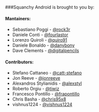 ###Squanchy Android is brought to you by:

#### Mantainers:

 * Sebastiano Poggi - [@rock3r](https://github.com/rock3r)
 * Daniele Conti - [@fourlastor](https://github.com/fourlastor)
 * Lorenzo Quiroli - [@quiro91](https://github.com/quiro91)
 * Daniele Bonaldo - [@danybony](https://github.com/danybony)
 * Dave Clements - [@digitalpencils](https://github.com/digitalpencils)
 
 #### Contributors:
 
 * Stefano Cattaneo - [@catt-stefano](https://github.com/catt-stefano)
 * Jon Reeve - [@jonreeve](https://github.com/jonreeve)
 * Alexandros Stylianidis - [@alexstyl](https://github.com/alexstyl)
 * Roberto Orgiu - [@tiwiz](https://github.com/tiwiz)
 * Francesco Pontillo - [@frapontillo](https://github.com/frapontillo)
 * Chris Basha - [@chris95x8](https://github.com/chris95x8)
 * vishnus1224 - [@vishnus1224](https://github.com/vishnus1224)